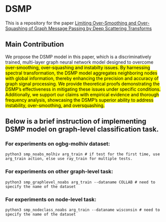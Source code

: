 # DSMP
This is a repository for the paper [Limiting Over-Smoothing and Over-Squashing of Graph Message Passing by Deep Scattering Transforms](https://arxiv.org/abs/2407.06988)
## Main Contribution
We propose the DSMP model in this paper, which is a discriminatively trained, multi-layer graph neural network model designed to overcome <mark>over-smoothing<mark>, <mark>over-squashing<mark> and <mark>instabilty<mark> issues.
By harnessing spectral transformation, the
DSMP model aggregates neighboring nodes with global information, thereby enhancing
the precision and accuracy of graph signal processing. We provide theoretical proofs
demonstrating the DSMP’s effectiveness in mitigating these issues under specific conditions.
Additionally, we support our claims with empirical evidence and thorough frequency analysis,
showcasing the DSMP’s superior ability to address instability, over-smoothing, and oversquashing.

## Below is a brief instruction of implementing DSMP model on graph-level classification task.

### For experiments on ogbg-molhiv dataset:

```
python3 smp_noabs_molhiv arg_train # if test for the first time, use arg_train action, else use ray_train for multiple tests.
```
### For experiments on other graph-level task:

```
python3 smp_graphlevel_noabs arg_train --dataname COLLAB # need to specify the name of the dataset
```

### For experiments on node-level task:

```
python3 smp_nodeclass_noabs arg_train --dataname wisconsin # need to specify the name of the dataset
```
